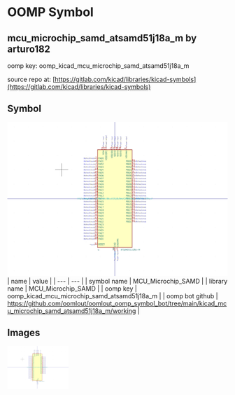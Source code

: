 # OOMP Symbol  
## mcu_microchip_samd_atsamd51j18a_m  by arturo182  
  
oomp key: oomp_kicad_mcu_microchip_samd_atsamd51j18a_m  
  
source repo at: [https://gitlab.com/kicad/libraries/kicad-symbols](https://gitlab.com/kicad/libraries/kicad-symbols)  
## Symbol  
  
[![working.png](working_600.png)](working.png)  
| name | value | 
| --- | --- | 
| symbol name | MCU_Microchip_SAMD | 
| library name | MCU_Microchip_SAMD | 
| oomp key | oomp_kicad_mcu_microchip_samd_atsamd51j18a_m | 
| oomp bot github | https://github.com/oomlout/oomlout_oomp_symbol_bot/tree/main/kicad_mcu_microchip_samd_atsamd51j18a_m/working | 
## Images  
  
[![working.png](working_140.png)](working.png)  
